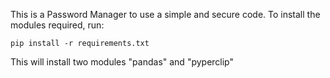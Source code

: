 This is a Password Manager to use a simple and secure code. 
To install the modules required, run:
```
pip install -r requirements.txt
```
This will install two modules "pandas" and "pyperclip"

